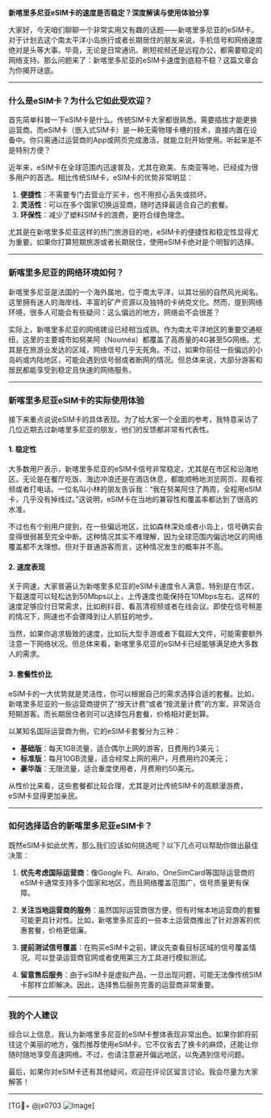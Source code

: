 **新喀里多尼亚eSIM卡的速度是否稳定？深度解读与使用体验分享**

大家好，今天咱们聊聊一个非常实用又有趣的话题——新喀里多尼亚的eSIM卡。对于计划去这个南太平洋小岛旅行或者长期居住的朋友来说，手机信号和网络速度绝对是头等大事。毕竟，无论是日常通讯、刷短视频还是远程办公，都需要稳定的网络支持。那么问题来了：新喀里多尼亚的eSIM卡速度到底稳不稳？这篇文章会为你揭开谜底。

---

### **什么是eSIM卡？为什么它如此受欢迎？**

首先简单科普一下eSIM卡是什么。传统SIM卡大家都很熟悉，需要插拔才能更换运营商。而eSIM卡（嵌入式SIM卡）是一种无需物理卡槽的技术，直接内置在设备中。你只需通过运营商的App或网页完成激活，就能立刻开始使用。听起来是不是特别方便？

近年来，eSIM卡在全球范围内迅速普及，尤其在欧美、东南亚等地，已经成为很多用户的首选。相比传统SIM卡，eSIM卡的优势非常明显：

1. **便捷性**：不需要专门去营业厅买卡，也不用担心丢失或损坏。
2. **灵活性**：可以在多个国家切换运营商，随时选择最适合自己的套餐。
3. **环保性**：减少了塑料SIM卡的浪费，更符合绿色理念。

尤其是在新喀里多尼亚这样的热门旅游目的地，eSIM卡的便捷性和稳定性显得尤为重要。如果你打算短期旅游或者长期居住，使用eSIM卡绝对是个明智的选择。

---

### **新喀里多尼亚的网络环境如何？**

新喀里多尼亚是法国的一个海外属地，位于南太平洋，以其壮丽的自然风光闻名。这里拥有迷人的海岸线、丰富的矿产资源以及独特的卡纳克文化。然而，提到网络环境，很多人可能会有些疑问：这么偏远的地方，网络会不会很差？

实际上，新喀里多尼亚的网络建设已经相当成熟。作为南太平洋地区的重要交通枢纽，这里的主要城市如努美阿（Nouméa）都覆盖了高质量的4G甚至5G网络。尤其是在旅游业发达的区域，网络信号几乎无死角。不过，如果你前往一些偏远的小岛屿或内陆地区，可能会遇到信号弱或者断网的情况。但总体来说，大部分游客和居民都能享受到稳定且快速的网络服务。

---

### **新喀里多尼亚eSIM卡的实际使用体验**

接下来重点说说eSIM卡的具体表现。为了给大家一个全面的参考，我特意采访了几位近期去过新喀里多尼亚的朋友，他们的反馈都非常有代表性。

#### **1. 稳定性**
大多数用户表示，新喀里多尼亚的eSIM卡信号非常稳定，尤其是在市区和沿海地区。无论是在餐厅吃饭、海边冲浪还是在酒店休息，都能顺畅地浏览网页、观看视频或者打电话。一位名叫小林的朋友告诉我：“我在努美阿住了两周，全程用eSIM卡，几乎没有掉线过。”这说明，eSIM卡在当地的兼容性和覆盖率都达到了很高的水准。

不过也有个别用户提到，在一些偏远地区，比如森林深处或者小岛上，信号确实会变得很弱甚至完全中断。这种情况其实不难理解，因为全球范围内偏远地区的网络覆盖都不太理想。但对于普通游客而言，这种情况发生的概率并不高。

#### **2. 速度表现**
关于网速，大家普遍认为新喀里多尼亚的eSIM卡速度令人满意。特别是在市区，下载速度可以轻松达到50Mbps以上，上传速度也能保持在10Mbps左右。这样的速度足够应付日常需求，比如刷抖音、看高清视频或者在线会议。即使在信号稍差的情况下，网速也不会骤降到让人抓狂的地步。

当然，如果你追求极致的速度，比如玩大型手游或者下载超大文件，可能需要额外注意一下网络状况。但总体来看，新喀里多尼亚的eSIM卡已经能够满足绝大多数人的需求。

#### **3. 套餐性价比**
eSIM卡的一大优势就是灵活性，你可以根据自己的需求选择合适的套餐。比如，新喀里多尼亚的一些运营商提供了“按天计费”或者“按流量计费”的方案，非常适合短期游客。而长期居住者则可以选择包月套餐，价格相对更划算。

以某知名国际运营商为例，它的eSIM卡套餐分为三种：
- **基础版**：每天1GB流量，适合偶尔上网的游客，日费用约3美元；
- **标准版**：每月10GB流量，适合经常上网的用户，月费用约20美元；
- **豪华版**：无限流量，适合重度使用者，月费用约50美元。

从性价比来看，这些套餐都比较合理，尤其是对比传统SIM卡的高额漫游费，eSIM卡显得更加亲民。

---

### **如何选择适合的新喀里多尼亚eSIM卡？**

既然eSIM卡如此优秀，那么我们应该如何挑选呢？以下几点可以帮助你做出最佳决策：

1. **优先考虑国际运营商**：像Google Fi、Airalo、OneSimCard等国际运营商的eSIM卡通常支持多个国家和地区，而且网络覆盖范围广，信号质量更有保障。
   
2. **关注当地运营商的服务**：虽然国际运营商很方便，但有时候本地运营商的套餐可能更具针对性。比如，新喀里多尼亚的一些本土运营商推出了针对游客的优惠套餐，价格更低廉。

3. **提前测试信号覆盖**：在购买eSIM卡之前，建议先查看目标区域的信号覆盖情况。可以登录运营商官网或者使用第三方工具进行模拟测试。

4. **留意售后服务**：由于eSIM卡是虚拟产品，一旦出现问题，可能无法像传统SIM卡那样立即解决。因此，选择售后服务完善的运营商非常重要。

---

### **我的个人建议**

综合以上信息，我认为新喀里多尼亚的eSIM卡整体表现非常出色。如果你即将前往这个美丽的地方，强烈推荐使用eSIM卡。它不仅省去了换卡的麻烦，还能让你随时随地享受高速网络。不过，也请注意避开偏远地区，以免遇到信号问题。

最后，如果你对eSIM卡还有其他疑问，欢迎在评论区留言讨论。我会尽量为大家解答！

---

[TG💪+ @jx0703 ![Image](https://github.com/user-attachments/assets/dbca1d08-cadb-493c-b0ec-ad6f7a83f270)]